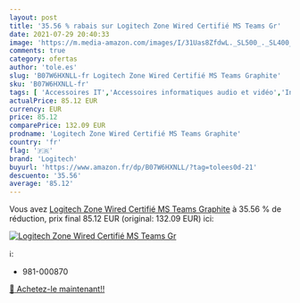 ```yaml
---
layout: post
title: '35.56 % rabais sur Logitech Zone Wired Certifié MS Teams Gr'
date: 2021-07-29 20:40:33
image: 'https://m.media-amazon.com/images/I/31Uas8ZfdwL._SL500_._SL400_.jpg'
comments: true
category: ofertas
author: 'tole.es'
slug: 'B07W6HXNLL-fr Logitech Zone Wired Certifié MS Teams Graphite'
sku: 'B07W6HXNLL-fr'
tags: [ 'Accessoires IT','Accessoires informatiques audio et vidéo','Informatique','Micro Casques PC','logitech', ]
actualPrice: 85.12 EUR
currency: EUR
price: 85.12
comparePrice: 132.09 EUR
prodname: 'Logitech Zone Wired Certifié MS Teams Graphite'
country: 'fr'
flag: '🇫🇷'
brand: 'Logitech'
buyurl: 'https://www.amazon.fr/dp/B07W6HXNLL/?tag=tolees0d-21'
descuento: '35.56'
average: '85.12'
---
```


Vous avez [Logitech Zone Wired Certifié MS Teams Graphite](https://www.amazon.fr/dp/B07W6HXNLL/?tag=tolees0d-21)  à  35.56 % de réduction, prix final  85.12 EUR (original: 132.09 EUR) ici:

[![Logitech Zone Wired Certifié MS Teams Gr](https://m.media-amazon.com/images/I/31Uas8ZfdwL._SL500_._SL400_.jpg)](https://www.amazon.fr/dp/B07W6HXNLL/?tag=tolees0d-21)

ℹ️:

- 981-000870

[🛒 Achetez-le maintenant!!](https://www.amazon.fr/dp/B07W6HXNLL/?tag=tolees0d-21)
